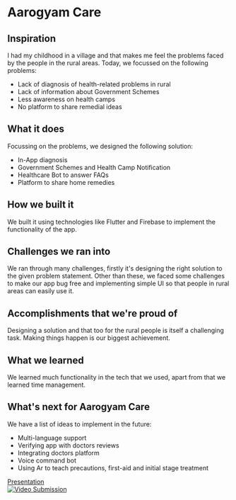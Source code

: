 <h1> Aarogyam Care </h1>

## Inspiration
I had my childhood in a village and that makes me feel the problems faced by the people in the rural areas. Today, we focussed on the following problems:
<ul>
 <li>Lack of diagnosis of health-related problems in rural</li>
<li>Lack of information about Government Schemes</li>
<li>Less awareness on health camps</li>
<li>No platform to share remedial ideas</li> 
</ul>


## What it does
Focussing on the problems, we designed the following solution:
<ul>
<li>In-App diagnosis</li>
<li>Government Schemes and Health Camp Notification</li>
<li>Healthcare Bot to answer FAQs</li>
<li>Platform to share home remedies</li>
  </ul>

## How we built it
We built it using technologies like Flutter and Firebase to implement the functionality of the app.

## Challenges we ran into
We ran through many challenges, firstly it's designing the right solution to the given problem statement. Other than these, we faced some challenges to make our app bug free and implementing simple UI so that people in rural areas can easily use it.
## Accomplishments that we're proud of
Designing a solution and that too for the rural people is itself a challenging task. Making things happen is our biggest achievement.
 
## What we learned
We learned much functionality in the tech that we used, apart from that we learned time management.

## What's next for Aarogyam Care
We have a list of ideas to implement in the future:
<ul>
<li>Multi-language support</li>
<li>Verifying app with doctors reviews</li>
<li>Integrating doctors platform</li>
<li>Voice command bot</li>
<li>Using Ar to teach precautions, first-aid and initial stage treatment</li>
 </ul>

<a href="https://docs.google.com/presentation/d/1Zjf3tXtAjQeR9oj2PVA_dREH3ZviiMQAqTdgRUCtakk/edit?usp=sharing">Presentation</a>
<br>
[![Video Submission](https://img.youtube.com/vi/x3TBQeLAFzc/0.jpg)](https://www.youtube.com/watch?v=x3TBQeLAFzc)
